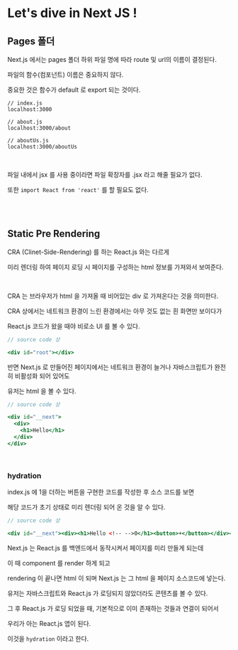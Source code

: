 # Let's dive in Next JS !

## Pages 폴더

Next.js 에서는 pages 폴더 하위 파일 명에 따라 route 및 url의 이름이 결정된다.

파일의 함수(컴포넌트) 이름은 중요하지 않다.

중요한 것은 함수가 default 로 export 되는 것이다.

```
// index.js
localhost:3000

// about.js
localhost:3000/about

// aboutUs.js
localhost:3000/aboutUs
```

<br />

파일 내에서 jsx 를 사용 중이라면 파일 확장자를 .jsx 라고 해줄 필요가 없다.

또한 `import React from 'react'` 를 할 필요도 없다.

<br />
<br />

## Static Pre Rendering

CRA (Clinet-Side-Rendering) 를 하는 React.js 와는 다르게

미리 렌더링 하여 페이지 로딩 시 페이지를 구성하는 html 정보를 가져와서 보여준다.

<br />

CRA 는 브라우저가 html 을 가져올 때 비어있는 div 로 가져온다는 것을 의미한다.

CRA 상에서는 네트워크 환경이 느린 환경에서는 아무 것도 없는 흰 화면만 보이다가

React.js 코드가 왔을 때야 비로소 UI 를 볼 수 있다.

```jsx
// source code 상

<div id="root"></div>
```

반면 Next.js 로 만들어진 페이지에서는 네트워크 환경이 늘거나 자바스크립트가 완전히 비활성화 되어 있어도

유저는 html 을 볼 수 있다.

```jsx
// source code 상

<div id="__next">
  <div>
    <h1>Hello</h1>
  </div>
</div>
```

<br />

### hydration

index.js 에 1을 더하는 버튼을 구현한 코드를 작성한 후 소스 코드를 보면

해당 코드가 초기 상태로 미리 렌더링 되어 온 것을 알 수 있다.

```jsx
// source code 상

<div id="__next"><div><h1>Hello <!-- -->0</h1><button>+</button></div></div>
```

Next.js 는 React.js 를 백엔드에서 동작시켜서 페이지를 미리 만들게 되는데

이 때 component 를 render 하게 되고

rendering 이 끝나면 html 이 되며 Next.js 는 그 html 을 페이지 소스코드에 넣는다.

유저는 자바스크립트와 React.js 가 로딩되지 않았더라도 콘텐츠를 볼 수 있다.

그 후 React.js 가 로딩 되었을 때, 기본적으로 이미 존재하는 것들과 연결이 되어서

우리가 아는 React.js 앱이 된다.

이것을 `hydration` 이라고 한다.

